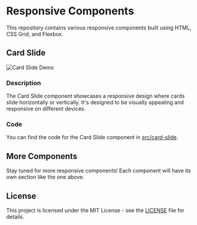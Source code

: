 # Responsive Components

This repository contains various responsive components built using HTML, CSS Grid, and Flexbox.

## Card Slide

![Card Slide Demo](https://media.giphy.com/media/xPNc24We62MMQF25SX/giphy.gif)

### Description

The Card Slide component showcases a responsive design where cards slide horizontally or vertically. It's designed to be visually appealing and responsive on different devices.

### Code

You can find the code for the Card Slide component in [src/card-slide](https://github.com/CodeWithShivram/Responsive-HTML-and-CSS-/tree/main/card%20slide).

## More Components

Stay tuned for more responsive components! Each component will have its own section like the one above.

## License

This project is licensed under the MIT License - see the [LICENSE](https://github.com/CodeWithShivram/Responsive-HTML-and-CSS-/blob/main/LICENSE) file for details.
